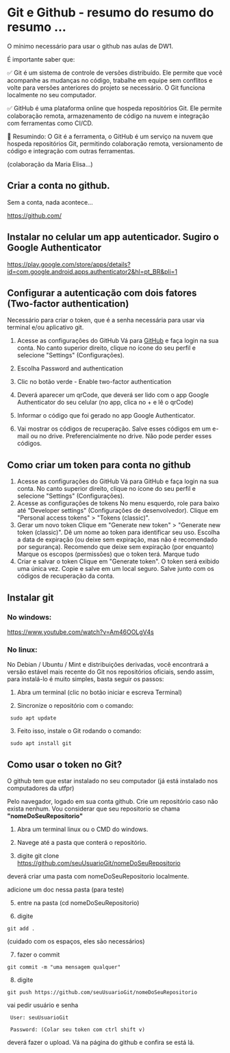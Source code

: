 # Git e Github  - resumo do resumo do resumo ...

O mínimo necessário para usar o github nas aulas de DW1.

É importante saber que:

✅ Git é um sistema de controle de versões distribuído. Ele permite que você acompanhe as mudanças no código, trabalhe em equipe sem conflitos e volte para versões anteriores do projeto se necessário. O Git funciona localmente no seu computador.

✅ GitHub é uma plataforma online que hospeda repositórios Git. Ele permite colaboração remota, armazenamento de código na nuvem e integração com ferramentas como CI/CD.

🔹 Resumindo: O Git é a ferramenta, o GitHub é um serviço na nuvem que hospeda repositórios Git, permitindo colaboração remota, versionamento de código e integração com outras ferramentas.

(colaboração da Maria Elisa...)

## Criar a conta no github.
Sem a conta, nada acontece...

https://github.com/


## Instalar no celular um app autenticador. Sugiro o Google Authenticator

https://play.google.com/store/apps/details?id=com.google.android.apps.authenticator2&hl=pt_BR&pli=1


## Configurar a autenticação com dois fatores (Two-factor authentication)
Necessário para criar o token, que é a senha necessária para usar via terminal e/ou aplicativo git.

1. Acesse as configurações do GitHub
Vá para [GitHub](https://github.com/) e faça login na sua conta.
No canto superior direito, clique no ícone do seu perfil e selecione "Settings" (Configurações).
3. Escolha Password and authentication
4. Clic no botão verde - Enable two-factor authentication
5. Deverá aparecer um qrCode, que deverá ser lido com o app Google Authenticator do seu celular (no app, clica no + e lê o qrCode)
6. Informar o código que foi gerado no app Google Authenticator.

7. Vai mostrar os códigos de recuperação. Salve esses códigos em um e-mail ou no drive. Preferencialmente no drive. Não pode perder esses códigos.


## Como criar um token para conta no github

1. Acesse as configurações do GitHub
Vá para GitHub e faça login na sua conta.
No canto superior direito, clique no ícone do seu perfil e selecione "Settings" (Configurações).
2. Acesse as configurações de tokens
No menu esquerdo, role para baixo até "Developer settings" (Configurações de desenvolvedor).
Clique em "Personal access tokens" > "Tokens (classic)".
3. Gerar um novo token
Clique em "Generate new token" > "Generate new token (classic)".
Dê um nome ao token para identificar seu uso.
Escolha a data de expiração (ou deixe sem expiração, mas não é recomendado por segurança).
Recomendo que deixe sem expiração (por enquanto)
Marque os escopos (permissões) que o token terá.
Marque tudo
4. Criar e salvar o token
Clique em "Generate token".
O token será exibido uma única vez. Copie e salve em um local seguro. Salve junto com os códigos de recuperação da conta.

## Instalar git

### No windows:

https://www.youtube.com/watch?v=Am46OOLgV4s


### No linux: 
No Debian / Ubuntu / Mint e distribuições derivadas, você encontrará a versão estável mais recente do Git nos repositórios oficiais, sendo assim, para instalá-lo é muito simples, basta seguir os passos:

1) Abra um terminal (clic no botão iniciar e escreva Terminal)

2) Sincronize o repositório com o comando:

``` sudo apt update``` 

3) Feito isso, instale o Git rodando o comando:

``` sudo apt install git``` 


## Como usar o token no Git?

O github tem que estar instalado no seu computador (já está instalado nos computadores da utfpr)

Pelo navegador, logado em sua conta github. Crie um repositório caso não exista nenhum. Vou considerar que seu repositorio se chama **"nomeDoSeuRepositorio"**

1) Abra um terminal linux ou o CMD do windows.

2) Navege até a pasta que conterá o repositório.

4) digite
git clone https://github.com/seuUsuarioGit/nomeDoSeuRepositorio

deverá criar uma pasta com nomeDoSeuRepositorio localmente.

adicione um doc nessa pasta (para teste)

5) entre na pasta (cd nomeDoSeuRepositorio)

6) digite

``` git add . ``` 

(cuidado com os espaços, eles são necessários)

7) fazer o commit

``` git commit -m "uma mensagem qualquer" ``` 

8) digite

``` git push https://github.com/seuUsuarioGit/nomeDoSeuRepositorio ``` 

vai pedir usuário e senha

``` User: seuUsuarioGit``` 

``` Password: (Colar seu token com ctrl shift v)``` 

deverá fazer o upload. Vá na página do github e confira se está lá.




